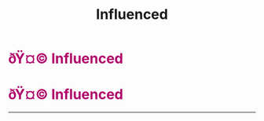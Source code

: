 ﻿---
lang: en-US
title: Influenced
prev: Hurried
next: Mundane
---
# <font color=#b0006a>ðŸ¤© <b>Influenced</b></font> <Badge text="Harmful" type="tip" vertical="middle"/>
# <font color=#b0006a>ðŸ¤© <b>Influenced</b></font> <Badge text="Harmful" type="tip" vertical="middle"/>
---


